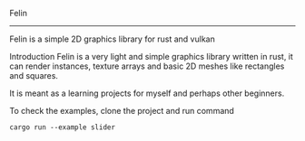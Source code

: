 Felin

----


Felin is a simple 2D graphics library for rust and vulkan

Introduction
Felin is a very light and simple graphics library written in rust, it can render instances, texture arrays and basic 2D meshes like rectangles and squares.

It is meant as a learning projects for myself and perhaps other beginners.

To check the examples, clone the project and run command

```
cargo run --example slider

```
